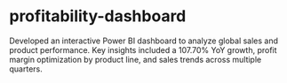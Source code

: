 # profitability-dashboard
Developed an interactive Power BI dashboard to analyze global sales and product performance. Key insights included a 107.70% YoY growth, profit margin optimization by product line, and sales trends across multiple quarters.
